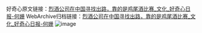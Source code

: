 好奇心原文链接：[烈酒公司在中国寻找出路，靠的是鸡尾酒比赛_文化_好奇心日报-何姗](https://www.qdaily.com/articles/8616.html)
WebArchive归档链接：[烈酒公司在中国寻找出路，靠的是鸡尾酒比赛_文化_好奇心日报-何姗](http://web.archive.org/web/20170726201716/http://www.qdaily.com/articles/8616.html)
![image](http://ww3.sinaimg.cn/large/007d5XDply1g3vdkdaptqj30u03pp4qp)